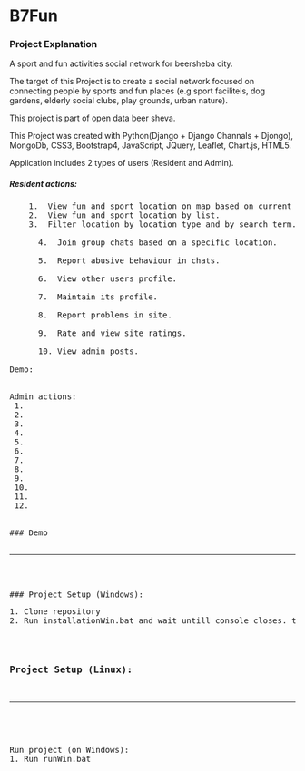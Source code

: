 # B7Fun

### Project Explanation
A sport and fun activities social network for beersheba city.

The target of this Project is to create a social network focused on connecting people by sports and fun places 
(e.g sport faciliteis, dog gardens, elderly social clubs, play grounds, urban nature).

This project is part of open data beer sheva.

This Project was created with Python(Django + Django Channals + Djongo), MongoDb, CSS3, Bootstrap4, JavaScript,
JQuery, Leaflet, Chart.js, HTML5. 

Application includes 2 types of users (Resident and Admin).

##### Resident actions:
<pre>
	1.  View fun and sport location on map based on current location in beer sheva city.
	2.  View fun and sport location by list.
	3.  Filter location by location type and by search term.
<br/>&nbsp;&nbsp;&nbsp;&nbsp;&nbsp;&nbsp;4.  Join group chats based on a specific location.
<br/>&nbsp;&nbsp;&nbsp;&nbsp;&nbsp;&nbsp;5.  Report abusive behaviour in chats.
<br/>&nbsp;&nbsp;&nbsp;&nbsp;&nbsp;&nbsp;6.  View other users profile.
<br/>&nbsp;&nbsp;&nbsp;&nbsp;&nbsp;&nbsp;7.  Maintain its profile.
<br/>&nbsp;&nbsp;&nbsp;&nbsp;&nbsp;&nbsp;8.  Report problems in site.
<br/>&nbsp;&nbsp;&nbsp;&nbsp;&nbsp;&nbsp;9.  Rate and view site ratings.
<br/>&nbsp;&nbsp;&nbsp;&nbsp;&nbsp;&nbsp;10. View admin posts.

Demo:


Admin actions:
&nbsp;1.
&nbsp;2.
&nbsp;3.
&nbsp;4.
&nbsp;5.
&nbsp;6.
&nbsp;7.
&nbsp;8.
&nbsp;9.
&nbsp;10.
&nbsp;11.
&nbsp;12.


### Demo

<hr/>
<br/>
### Project Setup (Windows):
<pre>
1. Clone repository  
2. Run installationWin.bat and wait untill console closes. then run project  
</pre>
### Project Setup (Linux):

<hr/>
<br/>
<pre>
Run project (on Windows):  
1. Run runWin.bat  
</pre>

